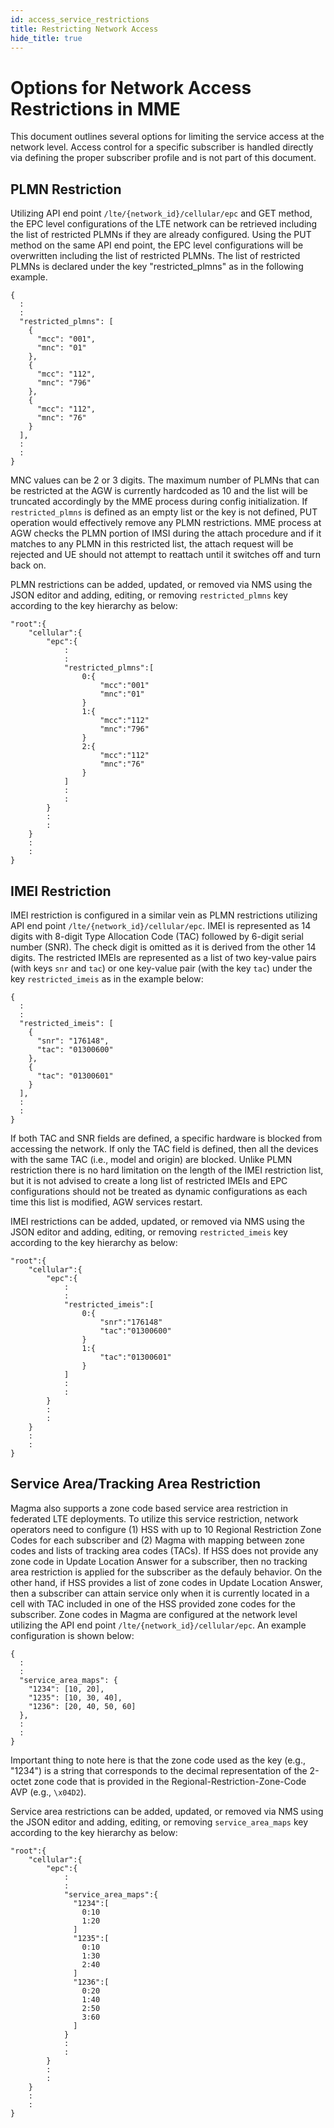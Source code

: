 ```yaml
---
id: access_service_restrictions
title: Restricting Network Access
hide_title: true
---
```


# Options for Network Access Restrictions in MME

This document outlines several options for limiting the service access at the network level.
Access control for a specific subscriber is handled directly via defining the proper subscriber profile and
is not part of this document.

## PLMN Restriction
Utilizing API end point `/lte/{network_id}/cellular/epc` and GET method, the EPC level configurations of the
LTE network can be retrieved including the list of restricted PLMNs if they are already configured. Using the
PUT method on the same API end point, the EPC level configurations will be overwritten including the list of
restricted PLMNs. The list of restricted PLMNs is declared under the key "restricted_plmns" as in the following
example.

```
{
  :
  :
  "restricted_plmns": [
    {
      "mcc": "001",
      "mnc": "01"
    },
    {
      "mcc": "112",
      "mnc": "796"
    },
    {
      "mcc": "112",
      "mnc": "76"
    }
  ],
  :
  :
}
```

MNC values can be 2 or 3 digits. The maximum number of PLMNs that can be restricted at the AGW is currently hardcoded as 10 and
the list will be truncated accordingly by the MME process during config initialization. If `restricted_plmns` is defined as an empty list
or the key is not defined, PUT operation would effectively remove any PLMN restrictions. MME process at AGW checks the PLMN portion of
IMSI during the attach procedure and if it matches to any PLMN in this restricted list, the attach request will be rejected and UE should
not attempt to reattach until it switches off and turn back on.

PLMN restrictions can be added, updated, or removed via NMS using the JSON editor and adding, editing, or removing `restricted_plmns` key according to the key hierarchy as below:

```
"root":{
    "cellular":{
        "epc":{
            :
            :
            "restricted_plmns":[
                0:{
                    "mcc":"001"
                    "mnc":"01"
                }
                1:{
                    "mcc":"112"
                    "mnc":"796"
                }
                2:{
                    "mcc":"112"
                    "mnc":"76"
                }
            ]
            :
            :
        }
        :
        :
    }
    :
    :
}
```

## IMEI Restriction
IMEI restriction is configured in a similar vein as PLMN restrictions utilizing API end point `/lte/{network_id}/cellular/epc`. IMEI is represented as 14 digits with 8-digit Type Allocation Code (TAC) followed by 6-digit serial number (SNR). The check digit is omitted as it is derived from the other 14 digits. The restricted IMEIs are represented as a list of two key-value pairs (with keys `snr` and `tac`) or one key-value pair (with the key `tac`) under the key `restricted_imeis` as in the example below:

```
{
  :
  :
  "restricted_imeis": [
    {
      "snr": "176148",
      "tac": "01300600"
    },
    {
      "tac": "01300601"
    }
  ],
  :
  :
}
```

If both TAC and SNR fields are defined, a specific hardware is blocked from accessing the network. If only the TAC field is defined, then all the devices with the same TAC (i.e., model and origin) are blocked. Unlike PLMN restriction there is no hard limitation on the length of the IMEI restriction list, but it is not advised to create a long list of restricted IMEIs and EPC configurations should not be treated as dynamic configurations as each time this list is modified, AGW services restart.

IMEI restrictions can be added, updated, or removed via NMS using the JSON editor and adding, editing, or removing `restricted_imeis` key according to the key hierarchy as below:

```
"root":{
    "cellular":{
        "epc":{
            :
            :
            "restricted_imeis":[
                0:{
                    "snr":"176148"
                    "tac":"01300600"
                }
                1:{
                    "tac":"01300601"
                }
            ]
            :
            :
        }
        :
        :
    }
    :
    :
}
```

## Service Area/Tracking Area Restriction

Magma also supports a zone code based service area restriction in federated LTE deployments. To utilize this service restriction, network operators need to configure (1) HSS with up to 10 Regional Restriction Zone Codes for each subscriber and (2) Magma with mapping between zone codes and lists of tracking area codes (TACs). If HSS does not provide any zone code in Update Location Answer for a subscriber, then no tracking area restriction is applied for the subscriber as the defauly behavior. On the other hand, if HSS provides a list of zone codes in Update Location Answer, then a subscriber can attain service only when it is currently located in a cell with TAC included in one of the HSS provided zone codes for the subscriber. Zone codes in Magma are configured at the network level utilizing the API end point `/lte/{network_id}/cellular/epc`. An example configuration is shown below:

```
{
  :
  :
  "service_area_maps": {
    "1234": [10, 20],
    "1235": [10, 30, 40],
    "1236": [20, 40, 50, 60]
  },
  :
  :
}
```
Important thing to note here is that the zone code used as the key (e.g., "1234") is a string that corresponds to the decimal representation of the 2-octet zone code that is provided in the Regional-Restriction-Zone-Code AVP (e.g., `\x04D2`).

Service area restrictions can be added, updated, or removed via NMS using the JSON editor and adding, editing, or removing `service_area_maps` key according to the key hierarchy as below:
```
"root":{
    "cellular":{
        "epc":{
            :
            :
            "service_area_maps":{
              "1234":[
                0:10
                1:20
              ]
              "1235":[
                0:10
                1:30
                2:40
              ]
              "1236":[
                0:20
                1:40
                2:50
                3:60
              ]
            }
            :
            :
        }
        :
        :
    }
    :
    :
}
```
